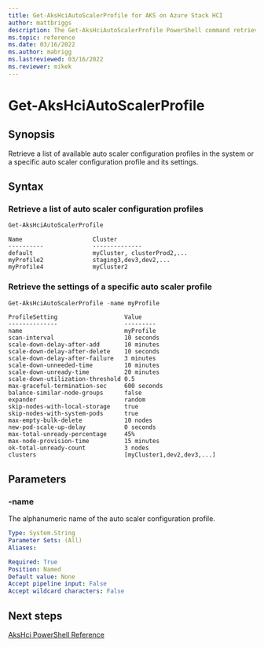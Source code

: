 ```yaml
---
title: Get-AksHciAutoScalerProfile for AKS on Azure Stack HCI
author: mattbriggs
description: The Get-AksHciAutoScalerProfile PowerShell command retrieves a list of auto scaler configuration profiles or a specific auto scaler profile and its settings.
ms.topic: reference
ms.date: 03/16/2022
ms.author: mabrigg 
ms.lastreviewed: 03/16/2022
ms.reviewer: mikek
---
```


# Get-AksHciAutoScalerProfile

## Synopsis
Retrieve a list of available auto scaler configuration profiles in the system or a specific auto scaler configuration profile and its settings.

## Syntax

### Retrieve a list of auto scaler configuration profiles
```powershell
Get-AksHciAutoScalerProfile
```

```output
Name                    Cluster
----------              --------------
default                 myCluster, clusterProd2,...
myProfile2              staging3,dev3,dev2,...
myProfile4              myCluster2
```

### Retrieve the settings of a specific auto scaler profile
```powershell
Get-AksHciAutoScalerProfile -name myProfile
```

```output
ProfileSetting                   Value
--------------                   ---------
name                             myProfile
scan-interval                    10 seconds
scale-down-delay-after-add       10 minutes
scale-down-delay-after-delete    10 seconds
scale-down-delay-after-failure   3 minutes 
scale-down-unneeded-time         10 minutes
scale-down-unready-time          20 minutes
scale-down-utilization-threshold 0.5
max-graceful-termination-sec     600 seconds
balance-similar-node-groups      false     
expander                         random 
skip-nodes-with-local-storage    true
skip-nodes-with-system-pods      true 
max-empty-bulk-delete            10 nodes  
new-pod-scale-up-delay           0 seconds
max-total-unready-percentage     45%
max-node-provision-time          15 minutes      
ok-total-unready-count           3 nodes   
clusters                         [myCluster1,dev2,dev3,...]
```
## Parameters

### -name
The alphanumeric name of the auto scaler configuration profile.

```yaml
Type: System.String
Parameter Sets: (All)
Aliases:

Required: True
Position: Named
Default value: None
Accept pipeline input: False
Accept wildcard characters: False
```

## Next steps

[AksHci PowerShell Reference](index.md)